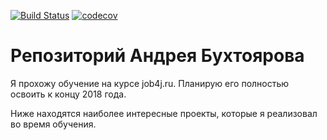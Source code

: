 [![Build Status](https://travis-ci.org/andreybukhtoyarov/abukhtoyarov.svg?branch=master)](https://travis-ci.org/andreybukhtoyarov/abukhtoyarov)
[![codecov](https://codecov.io/gh/andreybukhtoyarov/abukhtoyarov/branch/master/graph/badge.svg)](https://codecov.io/gh/andreybukhtoyarov/abukhtoyarov)

# Репозиторий Андрея Бухтоярова

Я прохожу обучение на курсе job4j.ru. Планирую его полностью освоить к концу 2018 года.

Ниже находятся наиболее интересные проекты, которые я реализовал во время обучения.